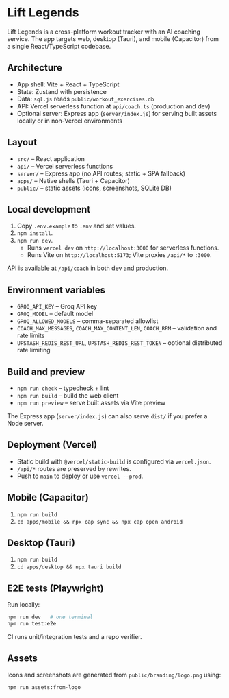 # Lift Legends

Lift Legends is a cross-platform workout tracker with an AI coaching service. The app targets web, desktop (Tauri), and mobile (Capacitor) from a single React/TypeScript codebase.

## Architecture

- App shell: Vite + React + TypeScript
- State: Zustand with persistence
- Data: `sql.js` reads `public/workout_exercises.db`
- API: Vercel serverless function at `api/coach.ts` (production and dev)
- Optional server: Express app (`server/index.js`) for serving built assets locally or in non-Vercel environments

## Layout

- `src/` – React application
- `api/` – Vercel serverless functions
- `server/` – Express app (no API routes; static + SPA fallback)
- `apps/` – Native shells (Tauri + Capacitor)
- `public/` – static assets (icons, screenshots, SQLite DB)

## Local development

1. Copy `.env.example` to `.env` and set values.
2. `npm install`.
3. `npm run dev`.
   - Runs `vercel dev` on `http://localhost:3000` for serverless functions.
   - Runs Vite on `http://localhost:5173`; Vite proxies `/api/*` to `:3000`.

API is available at `/api/coach` in both dev and production.

## Environment variables

- `GROQ_API_KEY` – Groq API key
- `GROQ_MODEL` – default model
- `GROQ_ALLOWED_MODELS` – comma-separated allowlist
- `COACH_MAX_MESSAGES`, `COACH_MAX_CONTENT_LEN`, `COACH_RPM` – validation and rate limits
- `UPSTASH_REDIS_REST_URL`, `UPSTASH_REDIS_REST_TOKEN` – optional distributed rate limiting

## Build and preview

- `npm run check` – typecheck + lint
- `npm run build` – build the web client
- `npm run preview` – serve built assets via Vite preview

The Express app (`server/index.js`) can also serve `dist/` if you prefer a Node server.

## Deployment (Vercel)

- Static build with `@vercel/static-build` is configured via `vercel.json`.
- `/api/*` routes are preserved by rewrites.
- Push to `main` to deploy or use `vercel --prod`.

## Mobile (Capacitor)
1. `npm run build`
2. `cd apps/mobile && npx cap sync && npx cap open android`

## Desktop (Tauri)
1. `npm run build`
2. `cd apps/desktop && npx tauri build`

## E2E tests (Playwright)

Run locally:

```bash
npm run dev   # one terminal
npm run test:e2e
```

CI runs unit/integration tests and a repo verifier.

## Assets

Icons and screenshots are generated from `public/branding/logo.png` using:

```bash
npm run assets:from-logo
```

